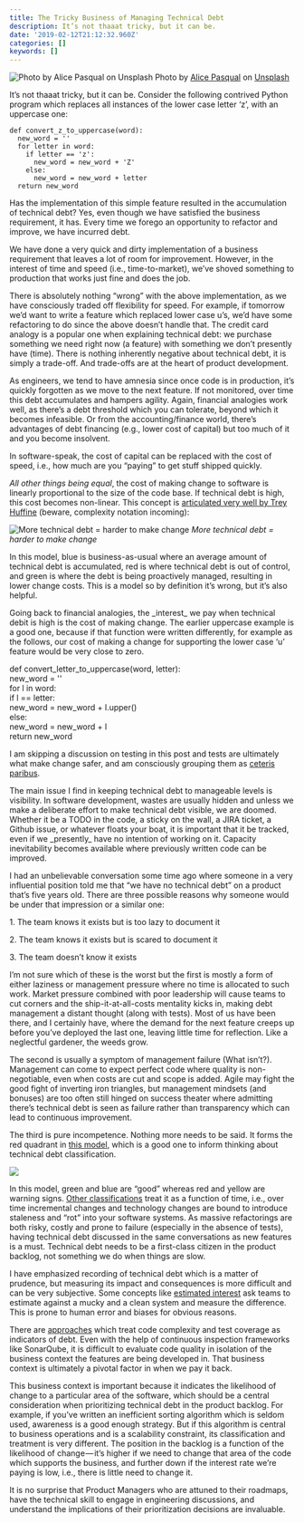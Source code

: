 ```yaml
---
title: The Tricky Business of Managing Technical Debt
description: It’s not thaaat tricky, but it can be.
date: '2019-02-12T21:12:32.960Z'
categories: []
keywords: []
---
```


![Photo by [Alice Pasqual](https://unsplash.com/@stri_khedonia?utm_source=medium&utm_medium=referral) on [Unsplash](https://unsplash.com?utm_source=medium&utm_medium=referral)](https://cdn-images-1.medium.com/max/800/0*-H8QnpOgRyLXpqYo)
Photo by [Alice Pasqual](https://unsplash.com/@stri_khedonia?utm_source=medium&utm_medium=referral) on [Unsplash](https://unsplash.com?utm_source=medium&utm_medium=referral)

It’s not thaaat tricky, but it can be. Consider the following contrived Python program which replaces all instances of the lower case letter ‘z’, with an uppercase one:

~~~~
def convert_z_to_uppercase(word):  
  new_word = ''  
  for letter in word:  
    if letter == 'z':  
      new_word = new_word + 'Z'  
    else:  
      new_word = new_word + letter  
  return new_word
  ~~~~

Has the implementation of this simple feature resulted in the accumulation of technical debt? Yes, even though we have satisfied the business requirement, it has. Every time we forego an opportunity to refactor and improve, we have incurred debt.

We have done a very quick and dirty implementation of a business requirement that leaves a lot of room for improvement. However, in the interest of time and speed (i.e., time-to-market), we’ve shoved something to production that works just fine and does the job.

There is absolutely nothing “wrong” with the above implementation, as we have consciously traded off flexibility for speed. For example, if tomorrow we’d want to write a feature which replaced lower case u’s, we’d have some refactoring to do since the above doesn’t handle that. The credit card analogy is a popular one when explaining technical debt: we purchase something we need right now (a feature) with something we don’t presently have (time). There is nothing inherently negative about technical debt, it is simply a trade-off. And trade-offs are at the heart of product development.

As engineers, we tend to have amnesia since once code is in production, it’s quickly forgotten as we move to the next feature. If not monitored, over time this debt accumulates and hampers agility. Again, financial analogies work well, as there’s a debt threshold which you can tolerate, beyond which it becomes infeasible. Or from the accounting/finance world, there’s advantages of debt financing (e.g., lower cost of capital) but too much of it and you become insolvent.

In software-speak, the cost of capital can be replaced with the cost of speed, i.e., how much are you “paying” to get stuff shipped quickly.

_All other things being equal_, the cost of making change to software is linearly proportional to the size of the code base. If technical debt is high, this cost becomes non-linear. This concept is [articulated very well by Trey Huffine](https://medium.freecodecamp.org/what-is-technical-debt-and-why-do-most-startups-have-it-9a54458daabf) (beware, complexity notation incoming):

![_More technical debt = harder to make change_](https://cdn-images-1.medium.com/max/800/1*0ybDI_lCNqzh4nAZ8kbKqA.png)
_More technical debt = harder to make change_

In this model, blue is business-as-usual where an average amount of technical debt is accumulated, red is where technical debt is out of control, and green is where the debt is being proactively managed, resulting in lower change costs. This is a model so by definition it’s wrong, but it’s also helpful.

Going back to financial analogies, the \_interest\_ we pay when technical debit is high is the cost of making change. The earlier uppercase example is a good one, because if that function were written differently, for example as the follows, our cost of making a change for supporting the lower case ‘u’ feature would be very close to zero.

def convert\_letter\_to\_uppercase(word, letter):  
  new\_word = ''  
  for l in word:  
    if l == letter:  
      new\_word = new\_word + l.upper()  
    else:  
      new\_word = new\_word + l  
  return new\_word

I am skipping a discussion on testing in this post and tests are ultimately what make change safer, and am consciously grouping them as [ceteris paribus](https://en.wikipedia.org/wiki/Ceteris_paribus).

The main issue I find in keeping technical debt to manageable levels is visibility. In software development, wastes are usually hidden and unless we make a deliberate effort to make technical debt visible, we are doomed. Whether it be a TODO in the code, a sticky on the wall, a JIRA ticket, a Github issue, or whatever floats your boat, it is important that it be tracked, even if we \_presently\_ have no intention of working on it. Capacity inevitability becomes available where previously written code can be improved.

I had an unbelievable conversation some time ago where someone in a very influential position told me that “we have no technical debt” on a product that’s five years old. There are three possible reasons why someone would be under that impression or a similar one:

1\. The team knows it exists but is too lazy to document it

2\. The team knows it exists but is scared to document it

3\. The team doesn’t know it exists

I’m not sure which of these is the worst but the first is mostly a form of either laziness or management pressure where no time is allocated to such work. Market pressure combined with poor leadership will cause teams to cut corners and the ship-it-at-all-costs mentality kicks in, making debt management a distant thought (along with tests). Most of us have been there, and I certainly have, where the demand for the next feature creeps up before you’ve deployed the last one, leaving little time for reflection. Like a neglectful gardener, the weeds grow.

The second is usually a symptom of management failure (What isn’t?). Management can come to expect perfect code where quality is non-negotiable, even when costs are cut and scope is added. Agile may fight the good fight of inverting iron triangles, but management mindsets (and bonuses) are too often still hinged on success theater where admitting there’s technical debt is seen as failure rather than transparency which can lead to continuous improvement.

The third is pure incompetence. Nothing more needs to be said. It forms the red quadrant in [this model](https://deviq.com/technical-debt/), which is a good one to inform thinking about technical debt classification.

![](https://cdn-images-1.medium.com/max/800/1*1H3Nq-WW0wE2MlaHlz1B_w.png)

In this model, green and blue are “good” whereas red and yellow are warning signs. [Other classifications](https://hackernoon.com/there-are-3-main-types-of-technical-debt-heres-how-to-manage-them-4a3328a4c50c) treat it as a function of time, i.e., over time incremental changes and technology changes are bound to introduce staleness and “rot” into your software systems. As massive refactorings are both risky, costly and prone to failure (especially in the absence of tests), having technical debt discussed in the same conversations as new features is a must. Technical debt needs to be a first-class citizen in the product backlog, not something we do when things are slow.

I have emphasized recording of technical debt which is a matter of prudence, but measuring its impact and consequences is more difficult and can be very subjective. Some concepts like [estimated interest](https://martinfowler.com/bliki/EstimatedInterest.html) ask teams to estimate against a mucky and a clean system and measure the difference. This is prone to human error and biases for obvious reasons.

There are [approaches](http://thinkapps.com/blog/development/technical-debt-calculation/) which treat code complexity and test coverage as indicators of debt. Even with the help of continuous inspection frameworks like SonarQube, it is difficult to evaluate code quality in isolation of the business context the features are being developed in. That business context is ultimately a pivotal factor in when we pay it back.

This business context is important because it indicates the likelihood of change to a particular area of the software, which should be a central consideration when prioritizing technical debt in the product backlog. For example, if you’ve written an inefficient sorting algorithm which is seldom used, awareness is a good enough strategy. But if this algorithm is central to business operations and is a scalability constraint, its classification and treatment is very different. The position in the backlog is a function of the likelihood of change — it’s higher if we need to change that area of the code which supports the business, and further down if the interest rate we’re paying is low, i.e., there is little need to change it.

It is no surprise that Product Managers who are attuned to their roadmaps, have the technical skill to engage in engineering discussions, and understand the implications of their prioritization decisions are invaluable.